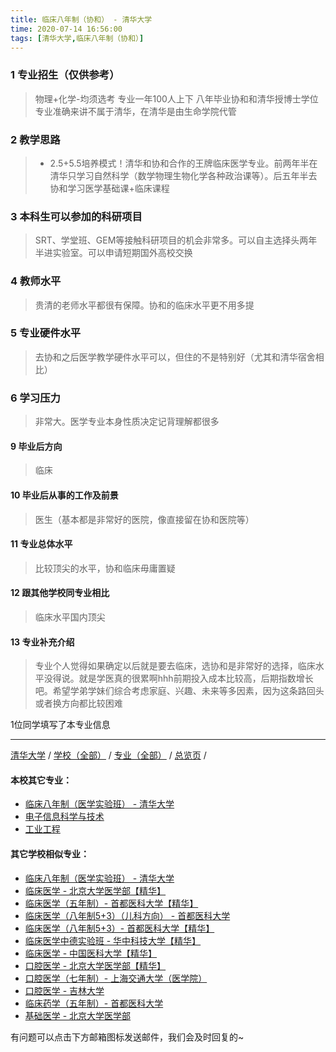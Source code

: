 ```yaml
---
title: 临床八年制（协和） - 清华大学
time: 2020-07-14 16:56:00
tags: [清华大学,临床八年制（协和）]
---
```

### 1 专业招生（仅供参考）  
> 物理+化学-均须选考
> 专业一年100人上下
> 八年毕业协和和清华授博士学位
> 专业准确来讲不属于清华，在清华是由生命学院代管

### 2 教学思路
> - 2.5+5.5培养模式！清华和协和合作的王牌临床医学专业。前两年半在清华只学习自然科学（数学物理生物化学各种政治课等）。后五年半去协和学习医学基础课+临床课程

### 3 本科生可以参加的科研项目
>  SRT、学堂班、GEM等接触科研项目的机会非常多。可以自主选择头两年半进实验室。可以申请短期国外高校交换

### 4 教师水平
> 贵清的老师水平都很有保障。协和的临床水平更不用多提



### 5 专业硬件水平
> 去协和之后医学教学硬件水平可以，但住的不是特别好（尤其和清华宿舍相比）


### 6 学习压力
> 非常大。医学专业本身性质决定记背理解都很多

#### 9 毕业后方向
> 临床

#### 10 毕业后从事的工作及前景
> 医生（基本都是非常好的医院，像直接留在协和医院等）


#### 11 专业总体水平
> 比较顶尖的水平，协和临床毋庸置疑

#### 12 跟其他学校同专业相比
> 临床水平国内顶尖

#### 13 专业补充介绍
> 专业个人觉得如果确定以后就是要去临床，选协和是非常好的选择，临床水平没得说。就是学医真的很累啊hhh前期投入成本比较高，后期指数增长吧。希望学弟学妹们综合考虑家庭、兴趣、未来等多因素，因为这条路回头或者换方向都比较困难

1位同学填写了本专业信息
***
[清华大学](https://univgo.github.io/2020/07/08/清华大学) / [学校（全部）](https://univgo.github.io/2020/07/09/学校汇总页)  / [专业（全部）](https://univgo.github.io/2020/07/09/专业汇总页) / [总览页](https://univgo.github.io/2020/07/09/总览) / 

#### 本校其它专业：
- [临床八年制（医学实验班） - 清华大学](https://univgo.github.io/2020/07/14/临床八年制（医学实验班）-%20清华大学)
- [电子信息科学与技术](https://univgo.github.io/2020/07/08/电子信息科学与技术%20-%20清华大学)
- [工业工程](https://univgo.github.io/2020/07/08/工业工程%20-%20清华大学)

#### 其它学校相似专业：
- [临床八年制（医学实验班） - 清华大学](https://univgo.github.io/2020/07/14/临床八年制（医学实验班）-%20清华大学)
- [临床医学 - 北京大学医学部【精华】](https://univgo.github.io/2020/07/08/临床医学%20-%20北京大学医学部)
- [临床医学（五年制）- 首都医科大学【精华】](https://univgo.github.io/2020/07/08/临床医学（五年制）%20-%20首都医科大学)
- [临床医学（八年制5+3）（儿科方向） - 首都医科大学](https://univgo.github.io/2020/07/08/5+3临床医学（儿科方向）%20-%20首都医科大学)
- [临床医学（八年制5+3）- 首都医科大学【精华】](https://univgo.github.io/2020/07/08/临床医学（八年制5+3）%20-%20首都医科大学)
- [临床医学中德实验班 - 华中科技大学【精华】](https://univgo.github.io/2020/07/08/临床医学中德实验班（六年制）-%20华中科技大学)
- [临床医学 - 中国医科大学【精华】](https://univgo.github.io/2020/07/08/临床医学%20-%20中国医科大学)
- [口腔医学 - 北京大学医学部【精华】](https://univgo.github.io/2020/07/08/口腔医学%20-%20北京大学医学部)
- [口腔医学（七年制）- 上海交通大学（医学院）](https://univgo.github.io/2020/07/08/口腔医学七年制%20-%20上海交通大学（医学院）)
- [口腔医学 - 吉林大学](https://univgo.github.io/2020/07/08/口腔医学%20-%20吉林大学)
- [临床药学（五年制）- 首都医科大学](https://univgo.github.io/2020/07/08/临床药学（五年制）-%20首都医科大学)
- [基础医学 - 北京大学医学部](https://univgo.github.io/2020/07/08/基础医学%20-%20北京大学医学部)

有问题可以点击下方邮箱图标发送邮件，我们会及时回复的~